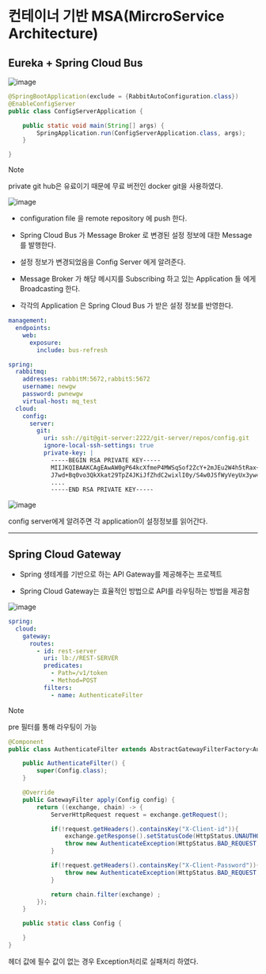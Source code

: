 # 컨테이너 기반 MSA(MircroService Architecture)

## Eureka + Spring Cloud Bus
![image](https://github.com/siawase7179/eureka/assets/152139618/cbbad898-d978-440a-b7fc-b4c1922fc561)

``` java
@SpringBootApplication(exclude = {RabbitAutoConfiguration.class})
@EnableConfigServer
public class ConfigServerApplication {

	public static void main(String[] args) {
		SpringApplication.run(ConfigServerApplication.class, args);
	}

}
```

> [!NOTE]
> private git hub은 유료이기 때문에 무료 버전인 docker git을 사용하였다.

![image](https://github.com/siawase7179/eureka/assets/152139618/615e3bcc-414b-49b6-9212-15fcd84c8700)

+ configuration file 을 remote repository 에 push 한다.

+ Spring Cloud Bus 가 Message Broker 로 변경된 설정 정보에 대한 Message 를 발행한다.

+ 설정 정보가 변경되었음을 Config Server 에게 알려준다.

+ Message Broker 가 해당 메시지를 Subscribing 하고 있는 Application 들 에게 Broadcasting 한다.

+ 각각의 Application 은 Spring Cloud Bus 가 받은 설정 정보를 반영한다.

``` yaml
management:
  endpoints:
    web:
      exposure:
        include: bus-refresh

spring:
  rabbitmq:
    addresses: rabbitM:5672,rabbitS:5672  
    username: newgw
    password: pwnewgw
    virtual-host: mq_test
  cloud:
    config:
      server:
        git:
          uri: ssh://git@git-server:2222/git-server/repos/config.git
          ignore-local-ssh-settings: true
          private-key: |
            -----BEGIN RSA PRIVATE KEY-----
            MIIJKQIBAAKCAgEAwAW0gP64kcXfmeP4MWSqSof2ZcY+2mJEu2W4h5tRax+H9njc
            J7wd+Bq0vo3QkXkat29TpZ4JKiJfZhdC2wixlI0y/S4w0JSfWyVeyUx3yw4Q7DRB
            ....
            -----END RSA PRIVATE KEY-----
```

![image](https://github.com/siawase7179/eureka/assets/152139618/cdb68614-47dc-46c7-8315-2de50985d0d9)

config server에게 알려주면 각 application이 설정정보를 읽어간다.

-------

## Spring Cloud Gateway

+ Spring 생테계를 기반으로 하는 API Gateway를 제공해주는 프로젝트

+ Spring Cloud Gateway는 효율적인 방법으로 API를 라우팅하는 방법을 제공함

![image](https://github.com/siawase7179/eureka/assets/152139618/17ce84e6-7bf8-411f-8d7a-450202c7dd5d)


``` yaml
spring:
  cloud:
    gateway:
      routes:
        - id: rest-server
          uri: lb://REST-SERVER
          predicates:
            - Path=/v1/token
            - Method=POST
          filters:
            - name: AuthenticateFilter
```

> [!NOTE]
> pre 필터를 통해 라우팅이 가능

``` java
@Component
public class AuthenticateFilter extends AbstractGatewayFilterFactory<AuthenticateFilter.Config> {    

    public AuthenticateFilter() {
        super(Config.class);
    }

    @Override
    public GatewayFilter apply(Config config) {
        return ((exchange, chain) -> {
            ServerHttpRequest request = exchange.getRequest();

            if(!request.getHeaders().containsKey("X-Client-id")){
                exchange.getResponse().setStatusCode(HttpStatus.UNAUTHORIZED);
                throw new AuthenticateException(HttpStatus.BAD_REQUEST, "90003", "X-Client-Id not set");
            }

            if(!request.getHeaders().containsKey("X-Client-Password")){
                throw new AuthenticateException(HttpStatus.BAD_REQUEST,"90004", "Client-Password not set");
            }

            return chain.filter(exchange) ;
        });
    }

    public static class Config {

    }
}
```
헤더 값에 필수 값이 없는 경우 Exception처리로 실패처리 하였다.
